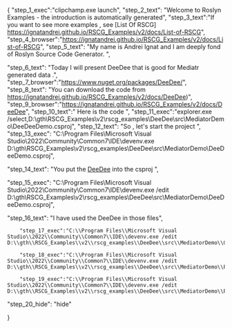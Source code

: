 {
    "step_1_exec":"clipchamp.exe launch",
    "step_2_text": "Welcome to Roslyn Examples - the introduction is automatically generated",
    "step_3_text":"If you want to see more examples , see  [List Of RSCG] https://ignatandrei.github.io/RSCG_Examples/v2/docs/List-of-RSCG",
    "step_4_browser":"https://ignatandrei.github.io/RSCG_Examples/v2/docs/List-of-RSCG",
    "step_5_text": "My name is Andrei Ignat and I am deeply fond of Roslyn Source Code Generator. ",

"step_6_text": "Today I will present DeeDee  that is good for Mediatr generated data .",
"step_7_browser":"https://www.nuget.org/packages/DeeDee/",
"step_8_text": "You can download the code from https://ignatandrei.github.io/RSCG_Examples/v2/docs/DeeDee)",
"step_9_browser":"https://ignatandrei.github.io/RSCG_Examples/v2/docs/DeeDee",
"step_10_text":" Here is the code ",
"step_11_exec":"explorer.exe /select,D:\\gth\\RSCG_Examples\\v2\\rscg_examples\\DeeDee\\src\\MediatorDemo\\DeeDeeDemo.csproj",
"step_12_text": "So , let's start the project ",
"step_13_exec": "C:\\Program Files\\Microsoft Visual Studio\\2022\\Community\\Common7\\IDE\\devenv.exe D:\\gth\\RSCG_Examples\\v2\\rscg_examples\\DeeDee\\src\\MediatorDemo\\DeeDeeDemo.csproj",

"step_14_text": "You put the  [DeeDee](https://www.nuget.org/packages/DeeDee/) into the csproj ",

"step_15_exec": "C:\\Program Files\\Microsoft Visual Studio\\2022\\Community\\Common7\\IDE\\devenv.exe /edit D:\\gth\\RSCG_Examples\\v2\\rscg_examples\\DeeDee\\src\\MediatorDemo\\DeeDeeDemo.csproj",

"step_16_text": "I have used the DeeDee in those files",


        "step_17_exec":"C:\\Program Files\\Microsoft Visual Studio\\2022\\Community\\Common7\\IDE\\devenv.exe /edit D:\\gth\\RSCG_Examples\\v2\\rscg_examples\\DeeDee\\src\\MediatorDemo\\GenericLoggerHandler.cs",
    
        "step_18_exec":"C:\\Program Files\\Microsoft Visual Studio\\2022\\Community\\Common7\\IDE\\devenv.exe /edit D:\\gth\\RSCG_Examples\\v2\\rscg_examples\\DeeDee\\src\\MediatorDemo\\PingPong.cs",
    
        "step_19_exec":"C:\\Program Files\\Microsoft Visual Studio\\2022\\Community\\Common7\\IDE\\devenv.exe /edit D:\\gth\\RSCG_Examples\\v2\\rscg_examples\\DeeDee\\src\\MediatorDemo\\Program.cs",
    
"step_20_hide": "hide"


}